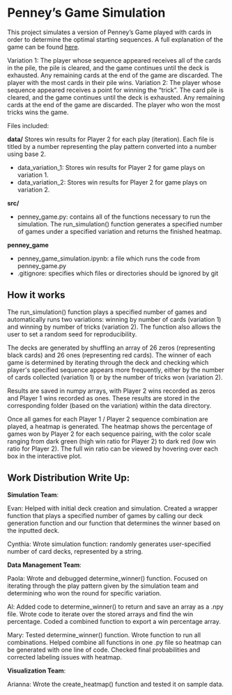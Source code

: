 # Penney’s Game Simulation

This project simulates a version of Penney’s Game played with cards in order to determine the optimal starting sequences. A full explanation of the game can be found [here](https://en.wikipedia.org/wiki/Penney%27s_game). 

Variation 1: The player whose sequence appeared receives all of the cards in the pile, the pile is cleared, and the game continues until the deck is exhausted. Any remaining cards at the end of the game are discarded. The player with the most cards in their pile wins.
Variation 2: The player whose sequence appeared receives a point for winning the “trick”. The card pile is cleared, and the game continues until the deck is exhausted. Any remaining cards at the end of the game are discarded. The player who won the most tricks wins the game.

Files included:

**data/** Stores win results for Player 2 for each play (iteration). Each file is titled by a number representing the play pattern converted into a number using base 2.
- data_variation_1: Stores win results for Player 2 for game plays on variation 1.
- data_variation_2: Stores win results for Player 2 for game plays on variation 2.

**src/**
- penney_game.py: contains all of the functions necessary to run the simulation. The run_simulation() function generates a specified number of games under a specified variation and returns the finished heatmap.

**penney_game**
- penney_game_simulation.ipynb: a file which runs the code from penney_game.py
- .gitignore: specifies which files or directories should be ignored by git 


## How it works

The run_simulation() function plays a specified number of games and automatically runs two variations: winning by number of cards (variation 1) and winning by number of tricks (variation 2). The function also allows the user to set a random seed for reproducibility.

The decks are generated by shuffling an array of 26 zeros (representing black cards) and 26 ones (representing red cards). The winner of each game is determined by iterating through the deck and checking which player's specified sequence appears more frequently, either by the number of cards collected (variation 1) or by the number of tricks won (variation 2).

Results are saved in numpy arrays, with Player 2 wins recorded as zeros and Player 1 wins recorded as ones. These results are stored in the corresponding folder (based on the variation) within the data directory.

Once all games for each Player 1 / Player 2 sequence combination are played, a heatmap is generated. The heatmap shows the percentage of games won by Player 2 for each sequence pairing, with the color scale ranging from dark green (high win ratio for Player 2) to dark red (low win ratio for Player 2). The full win ratio can be viewed by hovering over each box in the interactive plot.

## Work Distribution Write Up:
**Simulation Team**:

Evan: Helped with initial deck creation and simulation. Created a wrapper function that plays a specified number of games by calling our deck generation function and our function that determines the winner based on the inputted deck. 

Cynthia: Wrote simulation function: randomly generates user-specified number of card decks, represented by a string.

**Data Management Team**:

Paola: Wrote and debugged determine_winner() function. Focused on iterating through the play pattern given by the simulation team and determining who won the round for specific variation. 

Al: Added code to determine_winner() to return and save an array as a .npy file. Wrote code to iterate over the stored arrays and find the win percentage. Coded a combined function to export a win percentage array.

Mary: Tested determine_winner()  function. Wrote function to run all combinations. Helped combine all functions in one .py file so heatmap can be generated with one line of code. Checked final probabilities and corrected labeling issues with heatmap.  

**Visualization Team**:

Arianna: Wrote the create_heatmap() function and tested it on sample data.
